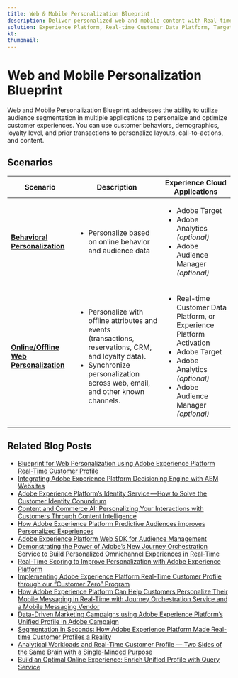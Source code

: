 ```yaml
---
title: Web & Mobile Personalization Blueprint
description: Deliver personalized web and mobile content with Real-time Customer Profile.
solution: Experience Platform, Real-time Customer Data Platform, Target, Audience Manager, Analytics, Experience Cloud Services
kt: 
thumbnail: 
---
```

# Web and Mobile Personalization Blueprint


Web and Mobile Personalization Blueprint addresses the ability to utilize audience segmentation in multiple applications to personalize and optimize customer experiences. You can use customer behaviors, demographics, loyalty level, and prior transactions to personalize layouts, call-to-actions, and content.

## Scenarios

| Scenario | Description |  Experience Cloud Applications | 
|---|---|---|
| **[Behavioral Personalization](behavioral.md)**  | <ul><li>Personalize based on online behavior and audience data</li></ul> | <ul><li>Adobe Target</li><li>Adobe Analytics *(optional)*</li><li>Adobe Audience Manager *(optional)*</li></ul>| 
| **[Online/Offline Web Personalization](online-offline.md)** | <ul><li>Personalize with offline attributes and events (transactions, reservations, CRM, and loyalty data).</li><li>Synchronize personalization across web, email, and other known channels.</li></ul> | <ul><li>Real-time Customer Data Platform, or Experience Platform Activation</li><li>Adobe Target</li><li>Adobe Analytics *(optional)*</li><li>Adobe Audience Manager *(optional)*</li></ul> |

## Related Blog Posts

* [Blueprint for Web Personalization using Adobe Experience Platform Real-Time Customer Profile](https://medium.com/adobetech/blueprint-for-web-personalization-using-adobe-experience-platform-real-time-customer-profile-fef2ce7a4b2f)
* [Integrating Adobe Experience Platform Decisioning Engine with AEM Websites](https://jaeness.medium.com/integrating-adobe-experience-platform-decisioning-engine-with-aem-websites-9c222acd12e2)
* [Adobe Experience Platform’s Identity Service — How to Solve the Customer Identity Conundrum](https://medium.com/adobetech/adobe-experience-platforms-identity-service-how-to-solve-the-customer-identity-conundrum-f95e22d16ea9)
* [Content and Commerce AI: Personalizing Your Interactions with Customers Through Content Intelligence](https://medium.com/adobetech/content-and-commerce-ai-personalizing-your-interactions-with-customers-through-content-intelligence-dc182601deab)
* [How Adobe Experience Platform Predictive Audiences improves Personalized Experiences](https://medium.com/adobetech/how-adobe-experience-platform-predictive-audiences-improves-personalized-experiences-1f75a60cb7a3)
* [Adobe Experience Platform Web SDK for Audience Management](https://medium.com/adobetech/adobe-experience-platform-web-sdk-for-audience-management-751fa6d063bc)
* [Demonstrating the Power of Adobe’s New Journey Orchestration Service to Build Personalized Omnichannel Experiences in Real-Time](https://medium.com/adobetech/demonstrating-the-power-of-adobes-new-journey-orchestration-service-to-build-personalized-aa60d88cd34)
* [Real-Time Scoring to Improve Personalization with Adobe Experience Platform](https://medium.com/adobetech/real-time-scoring-to-improve-personalization-with-adobe-experience-platform-78d3a47406f7)
* [Implementing Adobe Experience Platform Real-Time Customer Profile through our “Customer Zero” Program](https://medium.com/adobetech/implementing-adobe-experience-platform-real-time-customer-profile-through-our-customer-zero-32e7cd952896)
* [How Adobe Experience Platform Can Help Customers Personalize Their Mobile Messaging in Real-Time with Journey Orchestration Service and a Mobile Messaging Vendor](https://medium.com/adobetech/how-adobe-experience-platform-helped-a-client-personalize-their-mobile-messaging-in-real-time-with-7d634aefa098)
* [Data-Driven Marketing Campaigns using Adobe Experience Platform’s Unified Profile in Adobe Campaign](https://medium.com/adobetech/data-driven-marketing-campaigns-using-adobe-experience-platforms-unified-profile-in-adobe-campaign-9d9a97e183c4)
* [Segmentation in Seconds: How Adobe Experience Platform Made Real-time Customer Profiles a Reality](https://medium.com/adobetech/segmentation-in-seconds-how-adobe-experience-platform-made-real-time-customer-profiles-a-reality-a7a8552b0847)
* [Analytical Workloads and Real-Time Customer Profile — Two Sides of the Same Brain with a Single-Minded Purpose](https://medium.com/adobetech/analytical-workloads-and-real-time-customer-profile-two-sides-of-the-same-brain-with-a-cdfac85ce8c1)
* [Build an Optimal Online Experience: Enrich Unified Profile with Query Service](https://medium.com/adobetech/build-an-optimal-online-experience-enrich-unified-profile-with-query-service-8027c196ab33)


